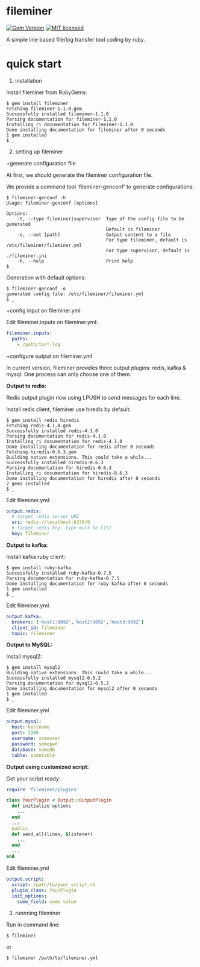 # fileminer
[![Gem Version](https://d25lcipzij17d.cloudfront.net/badge.svg?id=rb&type=6&v=1.1.0&x2=0)](https://rubygems.org/gems/fileminer)
[![MIT licensed](https://img.shields.io/badge/license-MIT-blue.svg)](https://github.com/fmjsjx/fileminer/blob/master/LICENSE)


A simple line based file/log transfer tool coding by ruby.

# quick start
1. installation

Install fileminer from RubyGems:
```
$ gem install fileminer
Fetching fileminer-1.1.0.gem
Successfully installed fileminer-1.1.0
Parsing documentation for fileminer-1.1.0
Installing ri documentation for fileminer-1.1.0
Done installing documentation for fileminer after 0 seconds
1 gem installed
$ _
```

2. setting up fileminer

+generate configuration file

At first, we should generate the fileminer configuration file.

We provide a command tool 'fileminer-genconf' to generate configurations:
```
$ fileminer-genconf -h
Usage: fileminer-genconf [options]

Options:
    -t, --type fileminer|supervisor  Type of the config file to be generated
                                     Default is fileminer
    -o, --out [path]                 Output content to a file
                                     For type fileminer, default is /etc/fileminer/fileminer.yml
                                     For type supervisor, default is ./fileminer.ini
    -h, --help                       Print help
$ _
```

Generation with default options:
```
$ fileminer-genconf -o
generated config file: /etc/fileminer/fileminer.yml
$ _
```

+config input on fileminer.yml

Edit fileminer.inputs on fileminer.yml:
```yaml
fileminer.inputs:
  paths:
    - /path/to/*.log
```

+configure output on fileminer.yml

In current version, fileminer provides three output plugins: redis, kafka & mysql. One process can only choose one of them.

**Output to redis:**

Redis output plugin now using LPUSH to send messages for each line.

Install redis client, fileminer use hiredis by default:
```
$ gem install redis hiredis
Fetching redis-4.1.0.gem
Successfully installed redis-4.1.0
Parsing documentation for redis-4.1.0
Installing ri documentation for redis-4.1.0
Done installing documentation for redis after 0 seconds
Fetching hiredis-0.6.3.gem
Building native extensions. This could take a while...
Successfully installed hiredis-0.6.3
Parsing documentation for hiredis-0.6.3
Installing ri documentation for hiredis-0.6.3
Done installing documentation for hiredis after 0 seconds
2 gems installed
$ _
```

Edit fileminer.yml:
```yaml
output.redis:
  # target redis server URI
  uri: redis://localhost:6379/0
  # target redis key, type must be LIST
  key: fileminer
```


**Output to kafka:**

Install kafka ruby client:
```
$ gem install ruby-kafka
Successfully installed ruby-kafka-0.7.5
Parsing documentation for ruby-kafka-0.7.5
Done installing documentation for ruby-kafka after 0 seconds
1 gem installed
$ _
```

Edit fileminer.yml
```yaml
output.kafka:
  brokers: ['host1:9092','host2:9092','host3:9092']
  client_id: fileminer
  topic: fileminer
```


**Output to MySQL:**

Install mysql2:
```
$ gem install mysql2
Building native extensions. This could take a while...
Successfully installed mysql2-0.5.2
Parsing documentation for mysql2-0.5.2
Done installing documentation for mysql2 after 0 seconds
1 gem installed
$ _
```

Edit fileminer.yml
```yaml
output.mysql:
  host: hostname
  port: 3306
  username: someuser
  password: somepwd
  database: somedb
  table: sometable
```


**Output using customized script:**

Get your script ready:
```ruby
require 'fileminer/plugins'

class YourPlugin < Output::OutputPlugin
  def initialize options
    ...
  end
  ...
  public
  def send_all(lines, &listener)
    ...
  end
  ...
end
```

Edit fileminer.yml
```yaml
output.script:
  script: /path/to/your_script.rb
  plugin_class: YourPlugin
  init_options:
    some_field: some value
```

3. runnning fileminer

Run in command line:
```
$ fileminer

```
or
```
$ fileminer /path/to/fileminer.yml

```
